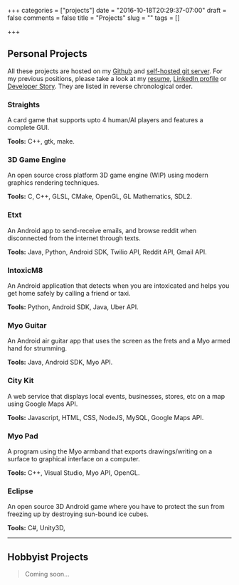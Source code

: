 +++
categories = ["projects"]
date = "2016-10-18T20:29:37-07:00"
draft = false
comments = false
title = "Projects"
slug = ""
tags = []

+++


Personal Projects
-----------------

All these projects are hosted on my [Github](https://github.com/sadmansk) and 
[self-hosted git server](https://git.sadmansk.com). For my previous positions,
please take a look at my [resume](resume.pdf), [LinkedIn profile](https://linkedin.com/in/sadmansk)
or [Developer Story](https://stackoverflow.com/story/sadmansk). They are listed
in reverse chronological order.

### Straights  <a href="https://github.com/sadmansk/straights"><i class="fa fa-github" aria-hidden="true"></i></a>
A card game that supports upto 4 human/AI players and features a complete GUI.

**Tools:** C++, gtk, make.


### 3D Game Engine  <a href="https://github.com/sadmansk/GameEngine"><i class="fa fa-github" aria-hidden="true"></i></a> <a href="https://git.sadmansk.com/sadmansk/GameEngine"><i class="fa fa-gitlab" aria-hidden="true"></i></a>
An open source cross platform 3D game engine (WIP) using modern graphics rendering techniques.

**Tools:** C, C++, GLSL, CMake, OpenGL, GL Mathematics, SDL2.


### Etxt  <a href="https://github.com/sadmansk/Etxt"><i class="fa fa-github" aria-hidden="true"></i></a>
An Android app to send-receive emails, and browse reddit when disconnected from the internet through texts.

**Tools:** Java, Python, Android SDK, Twilio API, Reddit API, Gmail API.


### IntoxicM8 <a href="https://github.com/IntoxicM8"><i class="fa fa-github" aria-hidden="true"></i></a>
An Android application that detects when you are intoxicated and helps you get home safely by calling a friend or taxi.

**Tools:** Python, Android SDK, Java, Uber API.


### Myo Guitar <a href="https://github.com/jgzuke/MyoProject"><i class="fa fa-github" aria-hidden="true"></i></a>
An Android air guitar app that  uses the screen as the frets and a Myo armed hand for strumming.

**Tools:** Java, Android SDK, Myo API.


### City Kit <a href="https://github.com/ProjectShrike/CityKit"><i class="fa fa-github" aria-hidden="true"></i></a>
A web service that displays local events, businesses, stores, etc on a map using Google Maps API.

**Tools:** Javascript, HTML, CSS, NodeJS, MySQL, Google Maps API.


### Myo Pad <a href="https://github.com/sadmansk/MyoPad"><i class="fa fa-github" aria-hidden="true"></i></a>
A program using the Myo armband that exports drawings/writing on a surface to graphical interface on a computer.

**Tools:** C++, Visual Studio, Myo API, OpenGL.


### Eclipse <a href="https://github.com/sadmansk/Eclipse"><i class="fa fa-github" aria-hidden="true"></i></a> <a href="https://git.sadmansk.com/sadmansk/Eclipse"><i class="fa fa-gitlab" aria-hidden="true"></i></a>
An open source 3D Android game where you have to protect the sun from freezing up by destroying sun-bound ice cubes.

**Tools:** C#, Unity3D,


---

Hobbyist Projects
-----------------
> Coming soon...
